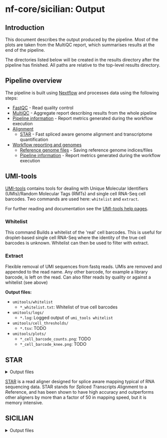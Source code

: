 # nf-core/sicilian: Output

## Introduction

This document describes the output produced by the pipeline. Most of the plots are taken from the MultiQC report, which summarises results at the end of the pipeline.

The directories listed below will be created in the results directory after the pipeline has finished. All paths are relative to the top-level results directory.

<!-- TODO nf-core: Write this documentation describing your workflow's output -->

## Pipeline overview

The pipeline is built using [Nextflow](https://www.nextflow.io/)
and processes data using the following steps:

* [FastQC](#fastqc) - Read quality control
* [MultiQC](#multiqc) - Aggregate report describing results from the whole pipeline
* [Pipeline information](#pipeline-information) - Report metrics generated during the workflow execution
* [Alignment](#alignment)
    * [STAR](#star) - Fast spliced aware genome alignment and transcriptome quantification
* [Workflow reporting and genomes](#workflow-reporting-and-genomes)
    * [Reference genome files](#reference-genome-files) - Saving reference genome indices/files
    * [Pipeline information](#pipeline-information) - Report metrics generated during the workflow execution
## UMI-tools

[UMI-tools](https://github.com/CGATOxford/UMI-tools) contains tools for dealing with Unique Molecular Identifiers (UMIs)/Random Molecular Tags (RMTs) and single cell RNA-Seq cell barcodes. Two commands are used here: `whitelist` and `extract`.

For further reading and documentation see the [UMI-tools help pages](https://umi-tools.readthedocs.io/en/latest/).

### Whitelist

This command Builds a whitelist of the 'real' cell barcodes.
This is useful for droplet-based single cell RNA-Seq where the identity of the true cell barcodes is unknown. Whitelist can then be used to filter with extract.

### Extract

Flexible removal of UMI sequences from fastq reads.
UMIs are removed and appended to the read name. Any other barcode, for example a library barcode, is left on the read. Can also filter reads by quality or against a whitelist (see above)

**Output files:**

* `umitools/whitelist`
  * `*_whitelist.txt`: Whitelist of true cell barcodes
* `umitools/logs/`
  * `*.log`: Logged output of `umi_tools whitelist`
* `umitools/cell_thresholds/`
  * `*.tsv`: TODO
* `umitools/plots/`
  * `*_cell_barcode_counts.png`: TODO
  * `*_cell_barcode_knee.png`: TODO

<!-- ## MultiQC

[MultiQC](http://multiqc.info) is a visualization tool that generates a single HTML report summarizing all samples in your project. Most of the pipeline QC results are visualised in the report and further statistics are available in the report data directory.

The pipeline has special steps which also allow the software versions to be reported in the MultiQC output for future traceability.

For more information about how to use MultiQC reports, see [https://multiqc.info](https://multiqc.info).

**Output files:**

* `multiqc/`
  * `multiqc_report.html`: a standalone HTML file that can be viewed in your web browser.
  * `multiqc_data/`: directory containing parsed statistics from the different tools used in the pipeline.
  * `multiqc_plots/`: directory containing static images from the report in various formats. -->

## STAR

<details markdown="1">
<summary>Output files</summary>

* `star/`
    * `*.Aligned.out.bam`: If `--save_align_intermeds` is specified the original BAM file containing read alignments to the reference genome will be placed in this directory.
    * `*.Aligned.toTranscriptome.out.bam`: If `--save_align_intermeds` is specified the original BAM file containing read alignments to the transcriptome will be placed in this directory.
* `star/log/`
    * `*.SJ.out.tab`: File containing filtered splice junctions detected after mapping the reads.
    * `*.Log.final.out`: STAR alignment report containing the mapping results summary.
    * `*.Log.out` and `*.Log.progress.out`: STAR log files containing detailed information about the run. Typically only useful for debugging purposes.
* `star/unmapped/`
    * `*.fastq.gz`: If `--save_unaligned` is specified, FastQ files containing unmapped reads will be placed in this directory.

</details>

[STAR](https://github.com/alexdobin/STAR) is a read aligner designed for splice aware mapping typical of RNA sequencing data. STAR stands for *S*pliced *T*ranscripts *A*lignment to a *R*eference, and has been shown to have high accuracy and outperforms other aligners by more than a factor of 50 in mapping speed, but it is memory intensive. 

## SICILIAN

<details markdown="1">
<summary>Output files</summary>

* `sicilian/`
    * `*.Aligned.out.bam`: The original BAM file containing read alignments to the reference genome will be placed in this directory.
* `star/log/`
    * `*.SJ.out.tab`: File containing filtered splice junctions detected after mapping the reads.
    * `*.Log.final.out`: STAR alignment report containing the mapping results summary.
    * `*.Log.out` and `*.Log.progress.out`: STAR log files containing detailed information about the run. Typically only useful for debugging purposes.
* `star/unmapped/`
    * `*.fastq.gz`: If `--save_unaligned` is specified, FastQ files containing unmapped reads will be placed in this directory.

[SICILIAN](https://github.com/salzmanlab/SICILIAN/) (SIngle Cell precIse spLice estImAtioN) is a statistical method for identifying RNA splice junctions using alignments reported from a spliced aligner. SICILIAN is currently implemented for the STAR aligner, and will be adapted to more spliced aligner in the near future.


### Reference genome files

<details markdown="1">
<summary>Output files</summary>

* `genome/`
    * `*.fa`, `*.gtf`, `*.gff`, `*.bed`, `.tsv`: If the `--save_reference` parameter is provided then all of the genome reference files will be placed in this directory.
* `genome/index/`
    * `star/`: Directory containing STAR indices.
    * `sicilian/`: Directory containing SICILIAN reference files
      * `*exon_bounds.pkl`:  is an optional input for SICILIAN and is used to determine whether or not the splice sites in a junction are annotated exon boundaries
      * `*gene_names.pkl`: is a required input for SICILIAN and is used to add gene names to junction ids
      * `*splices.pkl`: is an optional input for SICILIAN and is used to determine whether or not the splice site is annotated in the annotation file


</details>

A number of genome-specific files are generated by the pipeline because they are required for the downstream processing of the results. If the `--save_reference` parameter is provided then these will be saved in the `genome/` directory. It is recommended to use the `--save_reference` parameter if you are using the pipeline to build new indices so that you can save them somewhere locally. The index building step can be quite a time-consuming process and it permits their reuse for future runs of the pipeline to save disk space.

## Pipeline information

[Nextflow](https://www.nextflow.io/docs/latest/tracing.html) provides excellent functionality for generating various reports relevant to the running and execution of the pipeline. This will allow you to troubleshoot errors with the running of the pipeline, and also provide you with other information such as launch commands, run times and resource usage.

**Output files:**

* `pipeline_info/`
  * Reports generated by Nextflow: `execution_report.html`, `execution_timeline.html`, `execution_trace.txt` and `pipeline_dag.dot`/`pipeline_dag.svg`.
  * Reports generated by the pipeline: `pipeline_report.html`, `pipeline_report.txt` and `software_versions.csv`.
  * Documentation for interpretation of results in HTML format: `results_description.html`.
